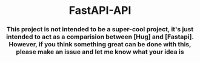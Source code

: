 <div id ="README" align="center">
    <h1> 
        FastAPI-API
    </h1>
    <h3> 
        This project is not intended to be a super-cool project, it's just intended to  act as a comparision between [Hug] and [Fastapi]. However, if you think something great can be done with this, please make an issue and let me know what your idea is
    </h3>
</div>